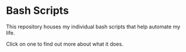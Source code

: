 Bash Scripts
=================
This repository houses my individual bash scripts that help automate my life.

Click on one to find out more about what it does.

